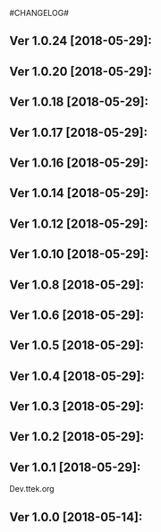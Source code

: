 
#CHANGELOG#

Ver 1.0.24 [2018-05-29]:
-------------------------------


Ver 1.0.20 [2018-05-29]:
-------------------------------


Ver 1.0.18 [2018-05-29]:
-------------------------------


Ver 1.0.17 [2018-05-29]:
-------------------------------


Ver 1.0.16 [2018-05-29]:
-------------------------------


Ver 1.0.14 [2018-05-29]:
-------------------------------


Ver 1.0.12 [2018-05-29]:
-------------------------------


Ver 1.0.10 [2018-05-29]:
-------------------------------


Ver 1.0.8 [2018-05-29]:
-------------------------------


Ver 1.0.6 [2018-05-29]:
-------------------------------


Ver 1.0.5 [2018-05-29]:
-------------------------------


Ver 1.0.4 [2018-05-29]:
-------------------------------


Ver 1.0.3 [2018-05-29]:
-------------------------------


Ver 1.0.2 [2018-05-29]:
-------------------------------


Ver 1.0.1 [2018-05-29]:
-------------------------------
Dev.ttek.org


Ver 1.0.0 [2018-05-14]:
-------------------------------


